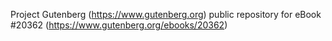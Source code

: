 Project Gutenberg (https://www.gutenberg.org) public repository for eBook #20362 (https://www.gutenberg.org/ebooks/20362)
